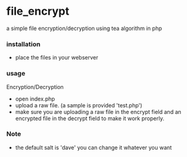 # file_encrypt
a simple file encryption/decryption using tea algorithm in php

### installation
- place the files in your webserver

### usage
Encryption/Decryption
- open index.php
- upload a raw file. (a sample is provided 'test.php')
- make sure you are uploading a raw file in the encrypt field and an encrypted file in the decrypt field to make it work properly.

### Note
- the default salt is 'dave' you can change it whatever you want
